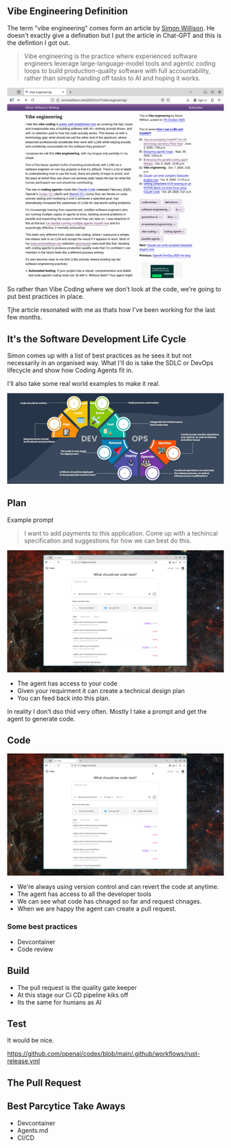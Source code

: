 ## Vibe Engineering Definition

The term "vibe engineering" comes form an article by [Simon Willison](https://simonwillison.net/2025/Oct/7/vibe-engineering/). He doesn't exactly give a defination but I put the article in Chat-GPT and this is the defintion I got out.

> Vibe engineering is the practice where experienced software engineers leverage large-language-model tools and agentic coding loops to build production-quality software with full accountability, rather than simply handing off tasks to AI and hoping it works.


[![Alt text for image](vibe-engineering-blog-article.png)](https://simonwillison.net/2025/Oct/7/vibe-engineering/)

So rather than Vibe Coding where we don't look at the code, we're going to put best practices in place.

Tjhe article resonated with me as thats how I've been working for the last few months.

## It's the Software Development Life Cycle

Simon comes up with a list of best practices as he sees it but not necessarily in an organised way. What I'll do is take the  SDLC or DevOps lifecycle and show how Coding Agents fit in.

I'll also take some real world examples to make it real.

![Dev Ops](dev-ops.webp "Dev Ops")

## Plan

Example prompt

> I want to add payments to this application. Come up with a techincal specification and suggestions for how we can best do this.

![Dev Ops](codex.png "Codex")

- The agent has access to your code
- Given your requirment it can create a technical design plan
- You can feed back into this plan.

In reality I don't dso thid very often. Mostly I take a prompt and get the agent to generate code.

## Code

![Dev Ops](codex.png "Codex")

- We're always using version control and can revert the code at anytime.
- The agent has access to all the developer tools
- We can see what code has chnaged so far and request chnages.
- When we are happy the agent can create a pull request.

### Some best practices

- Devcontainer
- Code review

## Build

- The pull request is the quality gate keeper
- At this stage our Ci CD pipeline kiks off
- Its the same for humans as AI

## Test

It would be nice.

https://github.com/openai/codex/blob/main/.github/workflows/rust-release.yml

## The Pull Request

## Best Parcytice Take Aways

- Devcontainer
- Agents.md
- CI/CD
